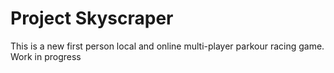 # Project Skyscraper

This is a new first person local and online multi-player parkour racing game.
Work in progress
